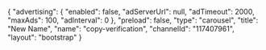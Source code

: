 {
    "advertising": {
        "enabled": false,
        "adServerUrl": null,
        "adTimeout": 2000,
        "maxAds": 100,
        "adInterval": 0
    },
    "preload": false,
    "type": "carousel",
    "title": "New Name",
    "name": "copy-verification",
    "channelId": "117407961",
    "layout": "bootstrap"
}